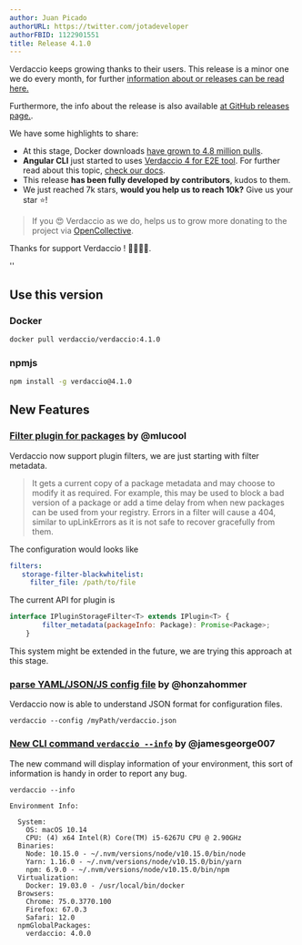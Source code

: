 ```yaml
---
author: Juan Picado
authorURL: https://twitter.com/jotadeveloper
authorFBID: 1122901551
title: Release 4.1.0
---
```


Verdaccio keeps growing thanks to their users. This release is a minor one we do every month, for further 
[information about or releases can be read here.](https://github.com/verdaccio/contributing/blob/master/RELEASES.md) 

Furthermore, the info about the release is also available [at GitHub releases page.](https://github.com/verdaccio/verdaccio/releases/tag/v4.1.0).

We have some highlights to share:

* At this stage, Docker downloads [have grown to 4.8 million pulls](https://dockeri.co/image/verdaccio/verdaccio).
* **Angular CLI** just started to uses [Verdaccio 4 for E2E tool](https://twitter.com/jotadeveloper/status/1146415913396318208). For
further read about this topic, [check our docs](https://verdaccio.org/docs/en/e2e).
* This release **has been fully developed by contributors**, kudos to them.
* We just reached 7k stars, **would you help us to reach 10k?** Give us your star ⭐️!

> If you 😍 Verdaccio as we do, helps us to grow  more donating to the project via [OpenCollective](https://opencollective.com/verdaccio).

Thanks for support Verdaccio ! 👏👏👏👏.

<!--truncate-->

<div id="codefund">''</div>

## Use this version

### Docker

```bash
docker pull verdaccio/verdaccio:4.1.0
```

### npmjs

```bash
npm install -g verdaccio@4.1.0
```

## New Features

### [Filter plugin for packages](https://github.com/verdaccio/verdaccio/pull/1161) by @mlucool

Verdaccio now support plugin filters, we are just starting with filter metadata.

> It gets a current copy of a package metadata and may choose to modify it as required.
For example, this may be used to block a bad version of a package or
add a time delay from when new packages can be used from your
registry. Errors in a filter will cause a 404, similar to upLinkErrors
as it is not safe to recover gracefully from them.

The configuration would looks like

```yaml
filters:  
   storage-filter-blackwhitelist:
     filter_file: /path/to/file
```

The current API for plugin is

```javascript
interface IPluginStorageFilter<T> extends IPlugin<T> {
		filter_metadata(packageInfo: Package): Promise<Package>;
	}
```

This system might be extended in the future, we are trying this approach at this stage.

### [parse YAML/JSON/JS config file](https://github.com/verdaccio/verdaccio/pull/1258) by @honzahommer  

Verdaccio now is able to understand JSON format for configuration files.

```
verdaccio --config /myPath/verdaccio.json
```

### [New CLI command `verdaccio --info`](https://github.com/verdaccio/verdaccio/pull/1365) by @jamesgeorge007

The new command will display information of your environment, this sort of information is handy in order to report any bug.

```
verdaccio --info

Environment Info:

  System:
    OS: macOS 10.14
    CPU: (4) x64 Intel(R) Core(TM) i5-6267U CPU @ 2.90GHz
  Binaries:
    Node: 10.15.0 - ~/.nvm/versions/node/v10.15.0/bin/node
    Yarn: 1.16.0 - ~/.nvm/versions/node/v10.15.0/bin/yarn
    npm: 6.9.0 - ~/.nvm/versions/node/v10.15.0/bin/npm
  Virtualization:
    Docker: 19.03.0 - /usr/local/bin/docker
  Browsers:
    Chrome: 75.0.3770.100
    Firefox: 67.0.3
    Safari: 12.0
  npmGlobalPackages:
    verdaccio: 4.0.0
```
